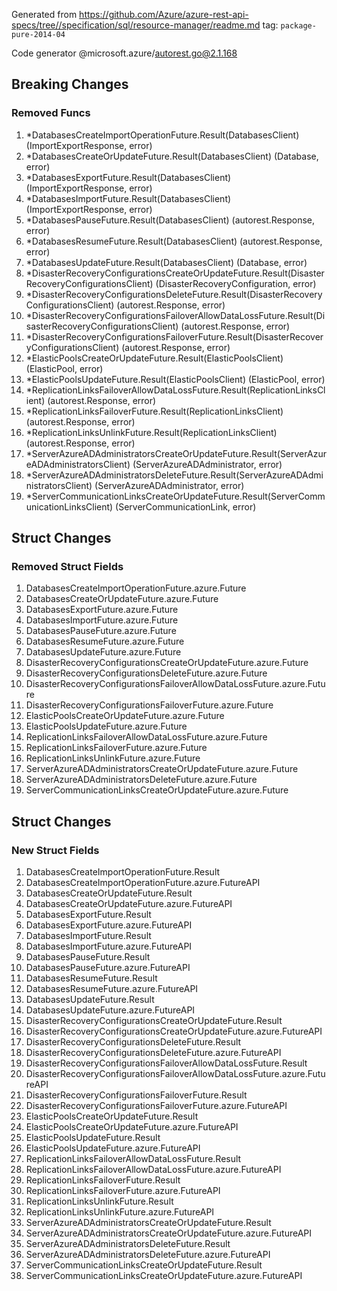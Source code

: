 Generated from https://github.com/Azure/azure-rest-api-specs/tree//specification/sql/resource-manager/readme.md tag: `package-pure-2014-04`

Code generator @microsoft.azure/autorest.go@2.1.168

## Breaking Changes

### Removed Funcs

1. *DatabasesCreateImportOperationFuture.Result(DatabasesClient) (ImportExportResponse, error)
1. *DatabasesCreateOrUpdateFuture.Result(DatabasesClient) (Database, error)
1. *DatabasesExportFuture.Result(DatabasesClient) (ImportExportResponse, error)
1. *DatabasesImportFuture.Result(DatabasesClient) (ImportExportResponse, error)
1. *DatabasesPauseFuture.Result(DatabasesClient) (autorest.Response, error)
1. *DatabasesResumeFuture.Result(DatabasesClient) (autorest.Response, error)
1. *DatabasesUpdateFuture.Result(DatabasesClient) (Database, error)
1. *DisasterRecoveryConfigurationsCreateOrUpdateFuture.Result(DisasterRecoveryConfigurationsClient) (DisasterRecoveryConfiguration, error)
1. *DisasterRecoveryConfigurationsDeleteFuture.Result(DisasterRecoveryConfigurationsClient) (autorest.Response, error)
1. *DisasterRecoveryConfigurationsFailoverAllowDataLossFuture.Result(DisasterRecoveryConfigurationsClient) (autorest.Response, error)
1. *DisasterRecoveryConfigurationsFailoverFuture.Result(DisasterRecoveryConfigurationsClient) (autorest.Response, error)
1. *ElasticPoolsCreateOrUpdateFuture.Result(ElasticPoolsClient) (ElasticPool, error)
1. *ElasticPoolsUpdateFuture.Result(ElasticPoolsClient) (ElasticPool, error)
1. *ReplicationLinksFailoverAllowDataLossFuture.Result(ReplicationLinksClient) (autorest.Response, error)
1. *ReplicationLinksFailoverFuture.Result(ReplicationLinksClient) (autorest.Response, error)
1. *ReplicationLinksUnlinkFuture.Result(ReplicationLinksClient) (autorest.Response, error)
1. *ServerAzureADAdministratorsCreateOrUpdateFuture.Result(ServerAzureADAdministratorsClient) (ServerAzureADAdministrator, error)
1. *ServerAzureADAdministratorsDeleteFuture.Result(ServerAzureADAdministratorsClient) (ServerAzureADAdministrator, error)
1. *ServerCommunicationLinksCreateOrUpdateFuture.Result(ServerCommunicationLinksClient) (ServerCommunicationLink, error)

## Struct Changes

### Removed Struct Fields

1. DatabasesCreateImportOperationFuture.azure.Future
1. DatabasesCreateOrUpdateFuture.azure.Future
1. DatabasesExportFuture.azure.Future
1. DatabasesImportFuture.azure.Future
1. DatabasesPauseFuture.azure.Future
1. DatabasesResumeFuture.azure.Future
1. DatabasesUpdateFuture.azure.Future
1. DisasterRecoveryConfigurationsCreateOrUpdateFuture.azure.Future
1. DisasterRecoveryConfigurationsDeleteFuture.azure.Future
1. DisasterRecoveryConfigurationsFailoverAllowDataLossFuture.azure.Future
1. DisasterRecoveryConfigurationsFailoverFuture.azure.Future
1. ElasticPoolsCreateOrUpdateFuture.azure.Future
1. ElasticPoolsUpdateFuture.azure.Future
1. ReplicationLinksFailoverAllowDataLossFuture.azure.Future
1. ReplicationLinksFailoverFuture.azure.Future
1. ReplicationLinksUnlinkFuture.azure.Future
1. ServerAzureADAdministratorsCreateOrUpdateFuture.azure.Future
1. ServerAzureADAdministratorsDeleteFuture.azure.Future
1. ServerCommunicationLinksCreateOrUpdateFuture.azure.Future

## Struct Changes

### New Struct Fields

1. DatabasesCreateImportOperationFuture.Result
1. DatabasesCreateImportOperationFuture.azure.FutureAPI
1. DatabasesCreateOrUpdateFuture.Result
1. DatabasesCreateOrUpdateFuture.azure.FutureAPI
1. DatabasesExportFuture.Result
1. DatabasesExportFuture.azure.FutureAPI
1. DatabasesImportFuture.Result
1. DatabasesImportFuture.azure.FutureAPI
1. DatabasesPauseFuture.Result
1. DatabasesPauseFuture.azure.FutureAPI
1. DatabasesResumeFuture.Result
1. DatabasesResumeFuture.azure.FutureAPI
1. DatabasesUpdateFuture.Result
1. DatabasesUpdateFuture.azure.FutureAPI
1. DisasterRecoveryConfigurationsCreateOrUpdateFuture.Result
1. DisasterRecoveryConfigurationsCreateOrUpdateFuture.azure.FutureAPI
1. DisasterRecoveryConfigurationsDeleteFuture.Result
1. DisasterRecoveryConfigurationsDeleteFuture.azure.FutureAPI
1. DisasterRecoveryConfigurationsFailoverAllowDataLossFuture.Result
1. DisasterRecoveryConfigurationsFailoverAllowDataLossFuture.azure.FutureAPI
1. DisasterRecoveryConfigurationsFailoverFuture.Result
1. DisasterRecoveryConfigurationsFailoverFuture.azure.FutureAPI
1. ElasticPoolsCreateOrUpdateFuture.Result
1. ElasticPoolsCreateOrUpdateFuture.azure.FutureAPI
1. ElasticPoolsUpdateFuture.Result
1. ElasticPoolsUpdateFuture.azure.FutureAPI
1. ReplicationLinksFailoverAllowDataLossFuture.Result
1. ReplicationLinksFailoverAllowDataLossFuture.azure.FutureAPI
1. ReplicationLinksFailoverFuture.Result
1. ReplicationLinksFailoverFuture.azure.FutureAPI
1. ReplicationLinksUnlinkFuture.Result
1. ReplicationLinksUnlinkFuture.azure.FutureAPI
1. ServerAzureADAdministratorsCreateOrUpdateFuture.Result
1. ServerAzureADAdministratorsCreateOrUpdateFuture.azure.FutureAPI
1. ServerAzureADAdministratorsDeleteFuture.Result
1. ServerAzureADAdministratorsDeleteFuture.azure.FutureAPI
1. ServerCommunicationLinksCreateOrUpdateFuture.Result
1. ServerCommunicationLinksCreateOrUpdateFuture.azure.FutureAPI
